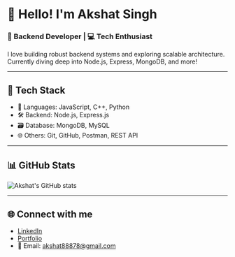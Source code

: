 # 👋 Hello! I'm Akshat Singh

### 🚀 Backend Developer | 💻 Tech Enthusiast

I love building robust backend systems and exploring scalable architecture.  
Currently diving deep into Node.js, Express, MongoDB, and more!

---

## 🔧 Tech Stack
- 🚀 Languages: JavaScript, C++, Python  
- 🛠️ Backend: Node.js, Express.js  
- 🗃️ Database: MongoDB, MySQL  
- 🌐 Others: Git, GitHub, Postman, REST API

---

## 📊 GitHub Stats
![Akshat's GitHub stats](https://github-readme-stats.vercel.app/api?username=akshat22022004&show_icons=true&theme=radical)

---

## 🌐 Connect with me
- [LinkedIn](https://www.linkedin.com/in/yourprofile)
- [Portfolio](https://yourportfolio.com)
- 📧 Email: akshat88878@gmail.com
